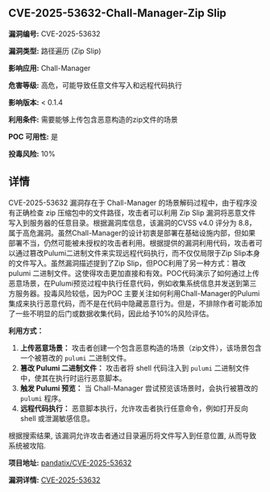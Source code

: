 ## CVE-2025-53632-Chall-Manager-Zip Slip

**漏洞编号:** CVE-2025-53632

**漏洞类型:** 路径遍历 (Zip Slip)

**影响应用:** Chall-Manager

**危害等级:** 高危，可能导致任意文件写入和远程代码执行

**影响版本:** < 0.1.4

**利用条件:** 需要能够上传包含恶意构造的zip文件的场景

**POC 可用性:** 是

**投毒风险:** 10%

## 详情

CVE-2025-53632 漏洞存在于 Chall-Manager 的场景解码过程中，由于程序没有正确检查 zip 压缩包中的文件路径，攻击者可以利用 Zip Slip 漏洞将恶意文件写入到服务器的任意目录。根据漏洞库信息，该漏洞的CVSS v4.0 评分为 8.8，属于高危漏洞。虽然Chall-Manager的设计初衷是部署在基础设施内部，但如果部署不当，仍然可能被未授权的攻击者利用。根据提供的漏洞利用代码，攻击者可以通过篡改Pulumi二进制文件来实现远程代码执行，而不仅仅局限于Zip Slip本身的文件写入。虽然漏洞描述提到了Zip Slip，但POC利用了另一种方式：篡改 pulumi 二进制文件。这使得攻击更加直接和有效。POC代码演示了如何通过上传恶意场景，在Pulumi预览过程中执行任意代码，例如收集系统信息并发送到第三方服务器。投毒风险较低，因为POC 主要关注如何利用Chall-Manager的Pulumi集成来执行恶意代码，而不是在代码中隐藏恶意行为。但是，不排除作者可能添加了一些不明显的后门或数据收集代码，因此给予10%的风险评估。

**利用方式：**

1.  **上传恶意场景：** 攻击者创建一个包含恶意构造的场景（zip文件），该场景包含一个被篡改的 `pulumi` 二进制文件。
2.  **篡改 Pulumi 二进制文件：**  攻击者将 shell 代码注入到 `pulumi` 二进制文件中，使其在执行时运行恶意脚本。
3.  **触发 Pulumi 预览：**  当 Chall-Manager 尝试预览该场景时，会执行被篡改的 `pulumi` 程序。
4.  **远程代码执行：** 恶意脚本执行，允许攻击者执行任意命令，例如打开反向 shell 或泄漏敏感信息。

根据搜索结果, 该漏洞允许攻击者通过目录遍历将文件写入到任意位置, 从而导致系统被攻陷.


**项目地址:** [pandatix/CVE-2025-53632](https://github.com/pandatix/CVE-2025-53632)

**漏洞详情:** [CVE-2025-53632](https://nvd.nist.gov/vuln/detail/CVE-2025-53632)